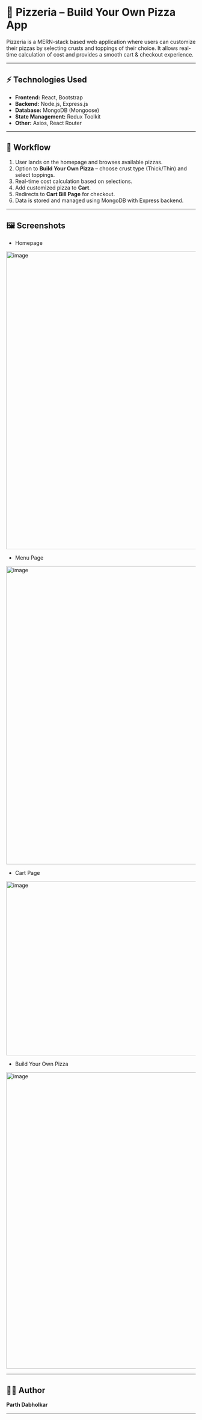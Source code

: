 # 🍕 Pizzeria – Build Your Own Pizza App

Pizzeria is a MERN-stack based web application where users can customize their pizzas by selecting crusts and toppings of their choice. It allows real-time calculation of cost and provides a smooth cart & checkout experience.

---

## ⚡ Technologies Used

- **Frontend:** React, Bootstrap  
- **Backend:** Node.js, Express.js  
- **Database:** MongoDB (Mongoose)  
- **State Management:** Redux Toolkit  
- **Other:** Axios, React Router

---

## 🔄 Workflow

1. User lands on the homepage and browses available pizzas.  
2. Option to **Build Your Own Pizza** – choose crust type (Thick/Thin) and select toppings.  
3. Real-time cost calculation based on selections.  
4. Add customized pizza to **Cart**.  
5. Redirects to **Cart Bill Page** for checkout.  
6. Data is stored and managed using MongoDB with Express backend.

---

## 🖼️ Screenshots
- Homepage  
<img width="1582" height="792" alt="image" src="https://github.com/user-attachments/assets/58322459-7279-44d1-b7d7-cfd70b0659fe" />


- Menu Page  
<img width="1581" height="793" alt="image" src="https://github.com/user-attachments/assets/5009ec51-3192-429a-b2e8-d4b6bb3949bd" />


- Cart Page  
<img width="1599" height="463" alt="image" src="https://github.com/user-attachments/assets/a11b4b8c-85a7-4d43-ac54-f4291edc5039" />


- Build Your Own Pizza  
<img width="1581" height="788" alt="image" src="https://github.com/user-attachments/assets/253bcef0-b3a6-4717-adc5-bd37635c2396" />


---

## 👨‍💻 Author

**Parth Dabholkar**  

---
